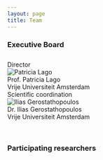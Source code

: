 ```yaml
---
layout: page
title: Team
---
```


### Executive Board

<div style="padding-top: 10px; padding-bottom: 30px;">
    <div class="team-member-container">
        <div class="team-member team-member-role">Director</div>
        <img alt="Patricia Lago" src="{{ site.url }}/assets/img/team/PatriciaLago.jpg"/>
        <div class="team-member team-member-name">Prof. Patricia Lago</div>
        <div class="team-member team-member-affiliation">Vrije Universiteit Amsterdam</div>
    </div>
    <div class="team-member-container">
        <div class="team-member team-member-role">Scientific coordination</div>
        <img alt="Ilias Gerostathopoulos" src="{{ site.url }}/assets/img/team/IliasGerostathopoulos.jpg"/>
        <div class="team-member team-member-name">Dr. Ilias Gerostathopoulos</div>
        <div class="team-member team-member-affiliation">Vrije Universiteit Amsterdam</div>
    </div>
</div>

### Participating researchers



